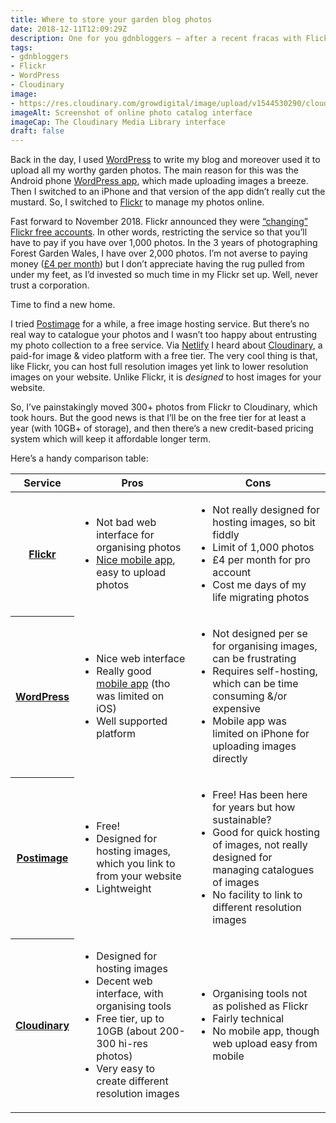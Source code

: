 ```yaml
---
title: Where to store your garden blog photos
date: 2018-12-11T12:09:29Z
description: One for you gdnbloggers – after a recent fracas with Flickr, a quick of summary of where online you can catalogue, store & link to your garden photos
tags: 
- gdnbloggers
- Flickr
- WordPress
- Cloudinary
image: 
- https://res.cloudinary.com/growdigital/image/upload/v1544530290/cloudinary-1544530290.png
imageAlt: Screenshot of online photo catalog interface
imageCap: The Cloudinary Media Library interface
draft: false
---
```


Back in the day, I used [WordPress](https://wordpress.org) to write my blog and moreover used it to upload all my worthy garden photos. The main reason for this was the Android phone [WordPress app](https://play.google.com/store/apps/details?id=org.wordpress.android&hl=en_US), which made uploading images a breeze. Then I switched to an iPhone and that version of the app didn’t really cut the mustard. So, I switched to [Flickr](https://www.flickr.com) to manage my photos online.

Fast forward to November 2018. Flickr announced they were [“changing” Flickr free accounts](http://blog.flickr.net/en/2018/11/01/changing-flickr-free-accounts-1000-photos/). In other words, restricting the service so that you’ll have to pay if you have over 1,000 photos. In the 3 years of photographing Forest Garden Wales, I have over 2,000 photos. I’m not averse to paying money ([£4 per month](https://www.flickr.com/account/upgrade/pro)) but I don’t appreciate having the rug pulled from under my feet, as I’d invested so much time in my Flickr set up. Well, never trust a corporation.

Time to find a new home.

I tried [Postimage](https://postimages.org) for a while, a free image hosting service. But there’s no real way to catalogue your photos and I wasn’t too happy about entrusting my photo collection to a free service. Via [Netlify](https://www.netlify.com) I heard about [Cloudinary](https://cloudinary.com), a paid-for image & video platform with a free tier. The very cool thing is that, like Flickr, you can host full resolution images yet link to lower resolution images on your website. Unlike Flickr, it is _designed_ to host images for your website.

So, I’ve painstakingly moved 300+ photos from Flickr to Cloudinary, which took hours. But the good news is that I’ll be on the free tier for at least a year (with 10GB+ of storage), and then there’s a new credit-based pricing system which will keep it affordable longer term.

Here’s a handy comparison table:

<table class="display-table">
  <thead>
    <tr>
      <th>Service</th>
      <th>Pros</th>
      <th>Cons</th>
    </tr>
  </thead>
  <tbody>
    <tr>
      <th><a href="https://www.flickr.com/">Flickr</a></th>
      <td>
        <ul>
          <li>Not bad web interface for organising photos</li>
          <li><a href="https://www.flickr.com/tools/">Nice mobile app</a>, easy to upload photos</li>
        <ul>
      </td>
      <td>
        <ul>
          <li>Not really designed for hosting images, so bit fiddly</li>
          <li>Limit of 1,000 photos</li> 
          <li>£4 per month for pro account</li>
          <li>Cost me days of my life migrating photos</li>
        </ul>
      </td>
    </tr>
    <tr>
      <th><a href="https://www.wordpress.org/">WordPress</a></th>
      <td>
        <ul>
          <li>Nice web interface</li>
          <li>Really good <a href="https://wordpress.org/mobile/">mobile app</a> (tho was limited on iOS)</li>
          <li>Well supported platform</li>
        </ul>
      </td>
      <td>
        <ul>
          <li>Not designed per se for organising images, can be frustrating</li>
          <li>Requires self-hosting, which can be time consuming &/or expensive</li>
          <li>Mobile app was limited on iPhone for uploading images directly</li>
        </ul>        
      </td>
    </tr>
    <tr>
      <th><a href="https://postimages.org">Postimage</a></th>
      <td>
        <ul>
          <li>Free!</li>
          <li>Designed for hosting images, which you link to from your website</li>
          <li>Lightweight</li>
        </ul>
      </td>
      <td>
        <ul>
          <li>Free! Has been here for years but how sustainable?</li>
          <li>Good for quick hosting of images, not really designed for managing catalogues of images</li>
          <li>No facility to link to different resolution images</li>
        </ul>        
      </td>
    </tr>
    <tr>
      <th><a href="https://cloudinary.com">Cloudinary</a></th>
      <td>
        <ul>
          <li>Designed for hosting images</li>
          <li>Decent web interface, with organising tools</li>
          <li>Free tier, up to 10GB (about 200-300 hi-res photos)</li>
          <li>Very easy to create different resolution images</li>
        </ul>
      </td>
      <td>
        <ul>
          <li>Organising tools not as polished as Flickr</li>
          <li>Fairly technical</li>
          <li>No mobile app, though web upload easy from mobile</li>
        </ul>
      </td>
    </tr>
  </tbody>
</table>
